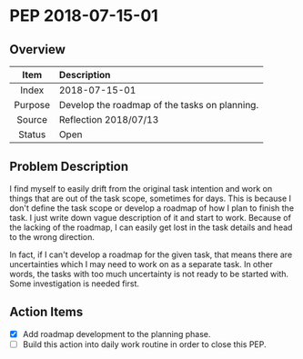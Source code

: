 # PEP 2018-07-15-01

## Overview

| Item | Description |
|:----:|:------------|
| Index | 2018-07-15-01 |
| Purpose | Develop the roadmap of the tasks on planning.  |
| Source | Reflection 2018/07/13 |
| Status | Open |

## Problem Description

I find myself to easily drift from the original task intention and work on things that are out of the task scope, sometimes for days. This is because I don't define the task scope or develop a roadmap of how I plan to finish the task. I just write down vague description of it and start to work. Because of the lacking of the roadmap, I can easily get lost in the task details and head to the wrong direction.

In fact, if I can't develop a roadmap for the given task, that means there are uncertainties which I may need to work on as a separate task. In other words, the tasks with too much uncertainty is not ready to be started with. Some investigation is needed first.

## Action Items

- [x] Add roadmap development to the planning phase.
- [ ] Build this action into daily work routine in order to close this PEP.